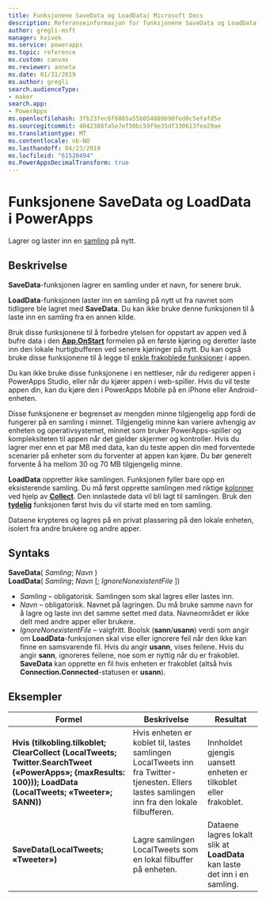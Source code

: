 ```yaml
---
title: Funksjonene SaveData og LoadData| Microsoft Docs
description: Referanseinformasjon for funksjonene SaveData og LoadData i PowerApps, inkludert syntaks
author: gregli-msft
manager: kvivek
ms.service: powerapps
ms.topic: reference
ms.custom: canvas
ms.reviewer: anneta
ms.date: 01/31/2019
ms.author: gregli
search.audienceType:
- maker
search.app:
- PowerApps
ms.openlocfilehash: 3fb23fec6f6885a55b054889b90fed0c5efafd5e
ms.sourcegitcommit: 4042388fa5e7ef50bc59f9e35df330613fea29ae
ms.translationtype: MT
ms.contentlocale: nb-NO
ms.lasthandoff: 04/23/2019
ms.locfileid: "61520494"
ms.PowerAppsDecimalTransform: true
---
```

# <a name="savedata-and-loaddata-functions-in-powerapps"></a>Funksjonene SaveData og LoadData i PowerApps
Lagrer og laster inn en [samling](../working-with-data-sources.md#collections) på nytt.

## <a name="description"></a>Beskrivelse
**SaveData**-funksjonen lagrer en samling under et navn, for senere bruk.  

**LoadData**-funksjonen laster inn en samling på nytt ut fra navnet som tidligere ble lagret med **SaveData**. Du kan ikke bruke denne funksjonen til å laste inn en samling fra en annen kilde.  

Bruk disse funksjonene til å forbedre ytelsen for oppstart av appen ved å bufre data i den **[App.OnStart](../controls/control-screen.md#additional-properties)** formelen på en første kjøring og deretter laste inn den lokale hurtigbufferen ved senere kjøringer på nytt. Du kan også bruke disse funksjonene til å legge til [enkle frakoblede funksjoner](../offline-apps.md) i appen.

Du kan ikke bruke disse funksjonene i en nettleser, når du redigerer appen i PowerApps Studio, eller når du kjører appen i web-spiller. Hvis du vil teste appen din, kan du kjøre den i PowerApps Mobile på en iPhone eller Android-enheten.

Disse funksjonene er begrenset av mengden minne tilgjengelig app fordi de fungerer på en samling i minnet. Tilgjengelig minne kan variere avhengig av enheten og operativsystemet, minnet som bruker PowerApps-spiller og kompleksiteten til appen når det gjelder skjermer og kontroller. Hvis du lagrer mer enn et par MB med data, kan du teste appen din med forventede scenarier på enheter som du forventer at appen kan kjøre. Du bør generelt forvente å ha mellom 30 og 70 MB tilgjengelig minne.  

**LoadData** oppretter ikke samlingen. Funksjonen fyller bare opp en eksisterende samling. Du må først opprette samlingen med riktige [kolonner](../working-with-tables.md#columns) ved hjelp av **[Collect](function-clear-collect-clearcollect.md)**. Den innlastede data vil bli lagt til samlingen. Bruk den **[tydelig](function-clear-collect-clearcollect.md)** funksjonen først hvis du vil starte med en tom samling.

Dataene krypteres og lagres på en privat plassering på den lokale enheten, isolert fra andre brukere og andre apper.

## <a name="syntax"></a>Syntaks
**SaveData**( *Samling*; *Navn* )<br>**LoadData**( *Samling*; *Navn* [; *IgnoreNonexistentFile* ])

* *Samling* – obligatorisk.  Samlingen som skal lagres eller lastes inn.
* *Navn* – obligatorisk.  Navnet på lagringen. Du må bruke samme navn for å lagre og laste inn det samme settet med data. Navneområdet er ikke delt med andre apper eller brukere.
* *IgnoreNonexistentFile* – valgfritt. Boolsk (**sann**/**usann**) verdi som angir om **LoadData**-funksjonen skal vise eller ignorere feil når den ikke kan finne en samsvarende fil. Hvis du angir **usann**, vises feilene. Hvis du angir **sann**, ignoreres feilene, noe som er nyttig når du er frakoblet. **SaveData** kan opprette en fil hvis enheten er frakoblet (altså hvis **Connection.Connected**-statusen er **usann**).

## <a name="examples"></a>Eksempler

| Formel | Beskrivelse | Resultat |
| --- | --- | --- |
| **Hvis (tilkobling.tilkoblet; ClearCollect (LocalTweets; Twitter.SearchTweet («PowerApps»; {maxResults: 100})); LoadData (LocalTweets; «Tweeter»; SANN))** |Hvis enheten er koblet til, lastes samlingen LocalTweets inn fra Twitter-tjenesten. Ellers lastes samlingen inn fra den lokale filbufferen. |Innholdet gjengis uansett enheten er tilkoblet eller frakoblet. |
| **SaveData(LocalTweets; «Tweeter»)** |Lagre samlingen LocalTweets som en lokal filbuffer på enheten. |Dataene lagres lokalt slik at **LoadData** kan laste det inn i en samling. |

